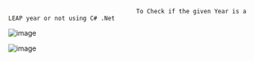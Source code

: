                                         To Check if the given Year is a LEAP year or not using C# .Net
             
   ![image](https://github.com/shardapatil/ASP.Net_Examples/assets/53011896/7f8c0f36-eee0-4fac-ac16-0ce59a726237)

   ![image](https://github.com/shardapatil/ASP.Net_Examples/assets/53011896/94ec256a-eaeb-490e-820a-e4ed20b0b03c)
